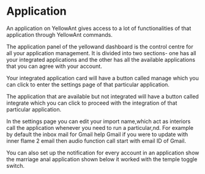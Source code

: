 # Application

An application on YellowAnt gives access to a lot of functionalities of that application through YellowAnt commands.

The application panel of the yellowand dashboard is the control centre for all your application management. It is divided into two sections- one has all your integrated applications and the other has all the available applications that you can agree with your account.

Your integrated application card will have a button called manage which you can click to enter the settings page of that particular application.

The application that are available but not integrated will have a button called integrate which you can click to proceed with the integration of that particular application.

In the settings page you can edit your import name,which act as interiors call the application whenever you need to run a particular,nd. For example by default the inbox mail for Gmail help Gmail if you were to update with inner flame 2 email then audio function call start with email ID of Gmail.

You can also set up the notification for every account in an application show the marriage anal application shown below it worked with the temple toggle switch.

